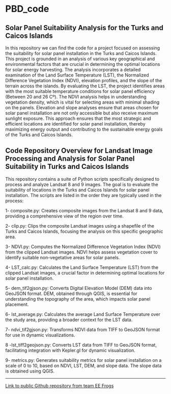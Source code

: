 # PBD_code

## Solar Panel Suitability Analysis for the Turks and Caicos Islands
In this repository we can find the code for a project focused on assessing the suitability for solar panel installation in the Turks and Caicos Islands. This project is grounded in an analysis of various key geographical and environmental factors that are crucial in determining the optimal locations for solar energy harvesting. The analysis incorporates a detailed examination of the Land Surface Temperature (LST), the Normalized Difference Vegetation Index (NDVI), elevation profiles, and the slope of the terrain across the islands. By evaluating the LST, the project identifies areas with the most suitable temperature conditions for solar panel efficiency (Between 20 and 26 Cº). The NDVI analysis helps in understanding vegetation density, which is vital for selecting areas with minimal shading on the panels. Elevation and slope analyses ensure that areas chosen for solar panel installation are not only accessible but also receive maximum sunlight exposure. This approach ensures that the most strategic and efficient locations are identified for solar panel installation, thereby maximizing energy output and contributing to the sustainable energy goals of the Turks and Caicos Islands.

## Code Repository Overview for Landsat Image Processing and Analysis for Solar Panel Suitability in Turks and Caicos Islands

This repository contains a suite of Python scripts specifically designed to process and analyze Landsat 8 and 9 images. The goal is to evaluate the suitability of locations in the Turks and Caicos Islands for solar panel installation. The scripts are listed in the order they are typically used in the process:

1- composite.py: Creates composite images from the Landsat 8 and 9 data, providing a comprehensive view of the region over time.

2- clip.py: Clips the composite Landsat images using a shapefile of the Turks and Caicos Islands, focusing the analysis on this specific geographic area.

3- NDVI.py: Computes the Normalized Difference Vegetation Index (NDVI) from the clipped Landsat images. NDVI helps assess vegetation cover to identify suitable non-vegetative areas for solar panels.

4- LST_calc.py: Calculates the Land Surface Temperature (LST) from the clipped Landsat images, a crucial factor in determining optimal locations for solar panel installation.

5- dem_tif2gjson.py: Converts Digital Elevation Model (DEM) data into GeoJSON format. DEM, obtained through QGIS, is essential for understanding the topography of the area, which impacts solar panel placement.

6- lst_average.py: Calculates the average Land Surface Temperature over the study area, providing a broader context for the LST data.

7- ndvi_tif2gjson.py: Transforms NDVI data from TIFF to GeoJSON format for use in dynamic visualizations.

8 -lst_tiff2geojson.py: Converts LST data from TIFF to GeoJSON format, facilitating integration with Kepler.gl for dynamic visualization.

9- metrics.py: Generates suitability metrics for solar panel installation on a scale of 0 to 10, based on NDVI, LST, DEM, and slope data. The slope data is obtained using QGIS.

***

[Link to public Github repository from team EE Frogs](https://github.com/bastian6666/PBD_code)